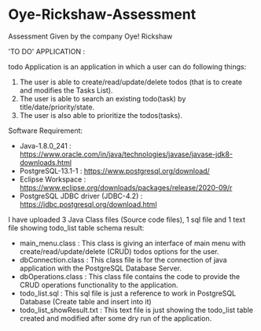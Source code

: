 # Oye-Rickshaw-Assessment
Assessment Given by the company Oye! Rickshaw

'TO DO' APPLICATION :

todo Application is an application in which a user can do following things:
1. The user is able to create/read/update/delete todos (that is to create and modifies the Tasks List).
2. The user is able to search an existing todo(task) by title/date/priority/state.
3. The user is also able to prioritize the todos(tasks).

Software Requirement:
- Java-1.8.0_241 : https://www.oracle.com/in/java/technologies/javase/javase-jdk8-downloads.html
- PostgreSQL-13.1-1 : https://www.postgresql.org/download/
- Eclipse Workspace : https://www.eclipse.org/downloads/packages/release/2020-09/r
- PostgreSQL JDBC driver (JDBC-4.2) : https://jdbc.postgresql.org/download.html

I have uploaded 3 Java Class files (Source code files), 1 sql file and 1 text file showing todo_list table schema result:
- main_menu.class : This class is giving an interface of main menu with create/read/update/delete (CRUD) todos options for the user. 
- dbConnection.class : This class file is for the connection of java application with the PostgreSQL Database Server.
- dbOperations.class : This class file contains the code to provide the CRUD operations functionality to the application.
- todo_list.sql : This sql file is just a reference to work in PostgreSQL Database (Create table and insert into it)
- todo_list_showResult.txt : This text file is just showing the todo_list table created and modified after some dry run of the application.
